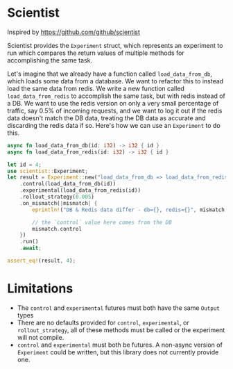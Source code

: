 # Scientist

Inspired by https://github.com/github/scientist

Scientist provides the `Experiment` struct, which represents an experiment to
run which compares the return values of multiple methods for accomplishing
the same task.

Let's imagine that we already have a function called `load_data_from_db`,
which loads some data from a database. We want to refactor this to instead
load the same data from redis. We write a new function called
`load_data_from_redis` to accomplish the same task, but with redis instead of
a DB. We want to use the redis version on only a very small percentage of
traffic, say 0.5% of incoming requests, and we want to log it out if the
redis data doesn't match the DB data, treating the DB data as accurate and
discarding the redis data if so. Here's how we can use an `Experiment` to do
this.

```rust
async fn load_data_from_db(id: i32) -> i32 { id }
async fn load_data_from_redis(id: i32) -> i32 { id }

let id = 4;
use scientist::Experiment;
let result = Experiment::new("load_data_from_db => load_data_from_redis")
    .control(load_data_from_db(id))
    .experimental(load_data_from_redis(id))
    .rollout_strategy(0.005)
    .on_mismatch(|mismatch| {
        eprintln!("DB & Redis data differ - db={}, redis={}", mismatch.control, mismatch.experimental);

        // the `control` value here comes from the DB
        mismatch.control
    })
    .run()
    .await;

assert_eq!(result, 4);
```

# Limitations

- The `control` and `experimental` futures must both have the same `Output`
  types
- There are no defaults provided for `control`, `experimental`, or
  `rollout_strategy`, all of these methods must be called or the experiment
  will not compile.
- `control` and `experimental` must both be futures. A non-async version of
  `Experiment` could be written, but this library does not currently provide
  one.
